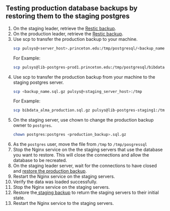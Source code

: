 ## Testing production database backups by restoring them to the staging postgres

1. On the staging leader, retrieve the [Restic backup](restic_backup.md#retrieve-a-backup).
2. On the production leader, retrieve the [Restic backup](restic_backup.md#retrieve-a-backup).
3. Use scp to transfer the production backup to your machine.
    ```bash
    scp pulsys@<server_host>.princeton.edu:/tmp/postgresql/<backup_name>.sql.gz ./
    ```
    For Example:
    ```bash
    scp pulsys@lib-postgres-prod1.princeton.edu:/tmp/postgresql/bibdata_alma_production.sql.gz ./
    ```
4. Use scp to transfer the production backup from your machine to the staging postgres server.
    ```bash
    scp <backup_name.sql.gz pulsys@<staging_server_host>:/tmp
    ```
    For Example:
    ```bash
    scp bibdata_alma_production.sql.gz pulsys@lib-postgres-staging1:/tmp
    ```
5. On the staging server, use chown to change the production backup owner to `postgres`.
    ```bash
    chown postgres:postgres <production_backup>.sql.gz
    ```
6. As the `postgres` user, move the file from `/tmp` to `/tmp/posgressql`
7. Stop the Nginx service on the the staging servers that use the database you want to restore. This will close the connections and allow the database to be recreated.
8. On the staging leader server, wait for the connections to have closed and [restore the production backup](restic_backup.md#restore-a-postgresql-database).
9. Restart the Nginx service on the staging servers.
10. Verify the data was loaded successfully.
11. Stop the Nginx service on the staging servers.
12. Restore the[ staging backup](restic_backup.md#restore-a-postgresql-database) to return the staging servers to their initial state.
13. Restart the Nginx service to the staging servers.